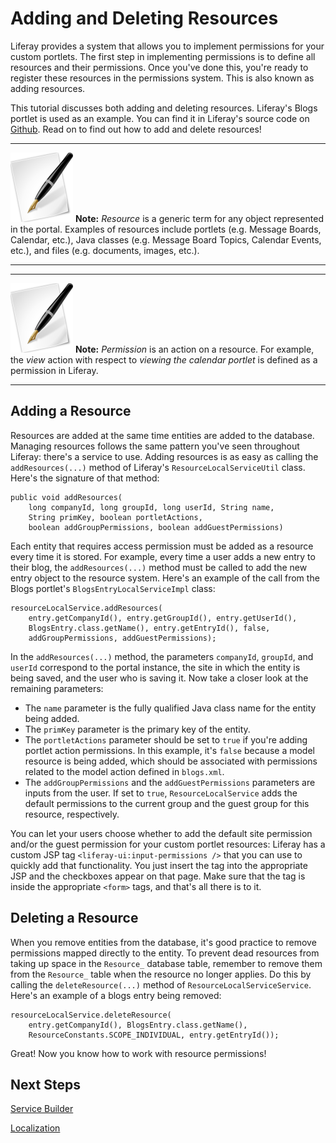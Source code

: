 # Adding and Deleting Resources 

Liferay provides a system that allows you to implement permissions for your 
custom portlets. The first step in implementing permissions is to define all 
resources and their permissions. Once you've done this, you're ready to register 
these resources in the permissions system. This is also known as adding 
resources.

This tutorial discusses both adding and deleting resources. Liferay's Blogs 
portlet is used as an example. You can find it in Liferay's source code on 
[Github](https://github.com/liferay/liferay-portal). Read on to find out how to 
add and delete resources!

---

 ![Note](../../images/tip-pen-paper.png) **Note:** *Resource* is a generic term 
  for any object represented in the portal. Examples of resources include 
  portlets (e.g. Message Boards, Calendar, etc.), Java classes (e.g. Message 
  Board Topics, Calendar Events, etc.), and files (e.g.  documents, images, 
  etc.). 

---

---

 ![Note](../../images/tip-pen-paper.png) **Note:** *Permission* is an action on 
  a resource. For example, the *view* action with respect to *viewing the 
  calendar portlet* is defined as a permission in Liferay.

---

## Adding a Resource 

Resources are added at the same time entities are added to the database. 
Managing resources follows the same pattern you've seen throughout Liferay: 
there's a service to use. Adding resources is as easy as calling the 
`addResources(...)` method of Liferay's `ResourceLocalServiceUtil` class. Here's 
the signature of that method: 

    public void addResources(
        long companyId, long groupId, long userId, String name,
        String primKey, boolean portletActions,
        boolean addGroupPermissions, boolean addGuestPermissions)

Each entity that requires access permission must be added as a resource every 
time it is stored. For example, every time a user adds a new entry to their 
blog, the `addResources(...)` method must be called to add the new entry object 
to the resource system. Here's an example of the call from the Blogs portlet's 
`BlogsEntryLocalServiceImpl` class: 

    resourceLocalService.addResources(
        entry.getCompanyId(), entry.getGroupId(), entry.getUserId(),
        BlogsEntry.class.getName(), entry.getEntryId(), false,
        addGroupPermissions, addGuestPermissions);

In the `addResources(...)` method, the parameters `companyId`, `groupId`, and
`userId` correspond to the portal instance, the site in which the entity is
being saved, and the user who is saving it. Now take a closer look at the 
remaining parameters: 

- The `name` parameter is the fully qualified Java class name for the 
  entity being added. 
- The `primKey` parameter is the primary key of the entity. 
- The `portletActions` parameter should be set to `true` if you're adding
  portlet action permissions. In this example, it's `false` because a model
  resource is being added, which should be associated with permissions related 
  to the model action defined in `blogs.xml`. 
- The `addGroupPermissions` and the `addGuestPermissions` parameters are inputs
  from the user. If set to `true`, `ResourceLocalService` adds the default
  permissions to the current group and the guest group for this resource,
  respectively. 

You can let your users choose whether to add the default site permission and/or
the guest permission for your custom portlet resources: Liferay has a custom
JSP tag `<liferay-ui:input-permissions />` that you can use to quickly add that
functionality. You just insert the tag into the appropriate JSP and the
checkboxes appear on that page. Make sure that the tag is inside the
appropriate `<form>` tags, and that's all there is to it. 

## Deleting a Resource 

When you remove entities from the database, it's good practice to remove 
permissions mapped directly to the entity. To prevent dead resources from
taking up space in the `Resource_` database table, remember to remove them from
the `Resource_` table when the resource no longer applies. Do this by calling
the `deleteResource(...)` method of `ResourceLocalServiceService`. Here's an
example of a blogs entry being removed: 

    resourceLocalService.deleteResource(
        entry.getCompanyId(), BlogsEntry.class.getName(),
        ResourceConstants.SCOPE_INDIVIDUAL, entry.getEntryId());

Great! Now you know how to work with resource permissions! 

## Next Steps 

<!-- Change link once header id is generated -->

<!--
[Exposing the Permission Interface to Users](/tutorials/-/knowledge_base/exposing-the-permission-interface-lp-6-2-develop-tutorial) 
-->

[Service Builder](/tutorials/-/knowledge_base/service-builder-lp-6-2-develop-tutorial)

[Localization](/tutorials/-/knowledge_base/localization-lp-6-2-develop-tutorial)
